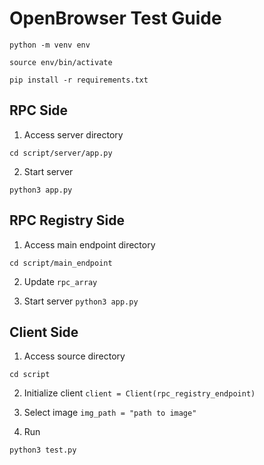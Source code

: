 # OpenBrowser Test Guide

`python -m venv env`

`source env/bin/activate`

`pip install -r requirements.txt`

## RPC Side
1. Access server directory

`cd script/server/app.py`

2. Start server

`python3 app.py`


## RPC Registry Side
1. Access main endpoint directory

`cd script/main_endpoint`

2. Update `rpc_array`

3. Start server
`python3 app.py`

## Client Side
1. Access source directory

`cd script`

2. Initialize client `client = Client(rpc_registry_endpoint)`

3. Select image `img_path = "path to image"`

4. Run

`python3 test.py`